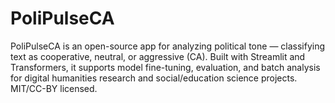 # PoliPulseCA
PoliPulseCA is an open-source app for analyzing political tone — classifying text as cooperative, neutral, or aggressive (CA). Built with Streamlit and Transformers, it supports model fine-tuning, evaluation, and batch analysis for digital humanities research and social/education science projects. MIT/CC-BY licensed.
